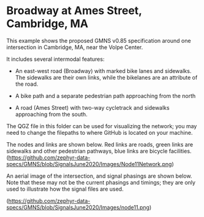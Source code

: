 # Broadway at Ames Street, Cambridge, MA

This example shows the proposed GMNS v0.85 specification around one
intersection in Cambridge, MA, near the Volpe Center.

It includes several intermodal features:

  - An east-west road (Broadway) with marked bike lanes and sidewalks. The sidewalks are their own links, while the bikelanes are an attribute of the road.  

  - A bike path and a separate pedestrian path approaching from the north

  - A road (Ames Street) with two-way cycletrack and sidewalks approaching from the south. 

The QGZ file in this folder can be used for visualizing the network; you
may need to change the filepaths to where GitHub is located on your
machine.

The nodes and links are shown below.  Red links are roads, green links are sidewalks and other pedestrian pathways, blue links are bicycle facilities.
(https://github.com/zephyr-data-specs/GMNS/blob/SignalsJune2020/Images/Node11Network.png)

An aerial image of the intersection, and signal phasings are shown below.  Note that these may not be the current phasings and timings; they are only used to illustrate how the signal files are used.  

(https://github.com/zephyr-data-specs/GMNS/blob/SignalsJune2020/Images/node11.png)
